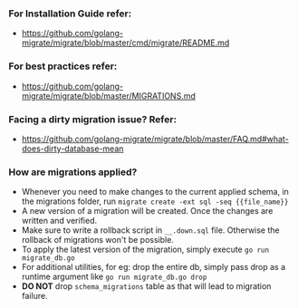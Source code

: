 ### For Installation Guide refer:
- https://github.com/golang-migrate/migrate/blob/master/cmd/migrate/README.md

### For best practices refer: 
- https://github.com/golang-migrate/migrate/blob/master/MIGRATIONS.md

### Facing a dirty migration issue? Refer: 
- https://github.com/golang-migrate/migrate/blob/master/FAQ.md#what-does-dirty-database-mean

### How are migrations applied? 

- Whenever you need to make changes to the current applied schema, in the migrations folder, run `migrate create -ext sql -seq {{file_name}}`
- A new version of a migration will be created. Once the changes are written and verified.
- Make sure to write a rollback script in `__.down.sql` file. Otherwise the rollback of migrations won't be possible.
- To apply the latest version of the migration, simply execute `go run migrate_db.go`
- For additional utilities, for eg: drop the entire db, simply pass drop as a runtime argument like `go run migrate_db.go drop`
- **DO NOT** drop `schema_migrations` table as that will lead to migration failure.
